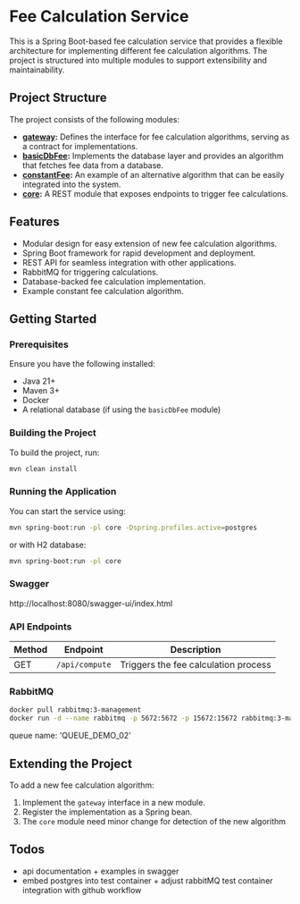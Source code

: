 # Fee Calculation Service

This is a Spring Boot-based fee calculation service that provides a flexible architecture for implementing different fee calculation algorithms. The project is structured into multiple modules to support extensibility and maintainability.

## Project Structure

The project consists of the following modules:

- **[gateway](gateway):** Defines the interface for fee calculation algorithms, serving as a contract for implementations.
- **[basicDbFee](basicDbFee):** Implements the database layer and provides an algorithm that fetches fee data from a database.
- **[constantFee](constantFee):** An example of an alternative algorithm that can be easily integrated into the system.
- **[core](core):** A REST module that exposes endpoints to trigger fee calculations.

## Features

- Modular design for easy extension of new fee calculation algorithms.
- Spring Boot framework for rapid development and deployment.
- REST API for seamless integration with other applications.
- RabbitMQ for triggering calculations.
- Database-backed fee calculation implementation.
- Example constant fee calculation algorithm.

## Getting Started

### Prerequisites

Ensure you have the following installed:
- Java 21+
- Maven 3+
- Docker
- A relational database (if using the `basicDbFee` module)

### Building the Project

To build the project, run:
```sh
mvn clean install
```

### Running the Application

You can start the service using:
```sh
mvn spring-boot:run -pl core -Dspring.profiles.active=postgres
```
or with H2 database:
```sh
mvn spring-boot:run -pl core
```

### Swagger
http://localhost:8080/swagger-ui/index.html

### API Endpoints

| Method | Endpoint         | Description                         |
|--------|----------------|-------------------------------------|
| GET    | `/api/compute`   | Triggers the fee calculation process |

### RabbitMQ
```sh
docker pull rabbitmq:3-management
docker run -d --name rabbitmq -p 5672:5672 -p 15672:15672 rabbitmq:3-management
```
queue name: 'QUEUE_DEMO_02'

## Extending the Project

To add a new fee calculation algorithm:
1. Implement the `gateway` interface in a new module.
2. Register the implementation as a Spring bean.
3. The `core` module need minor change for detection of the new algorithm

## Todos
- api documentation + examples in swagger
- embed postgres into test container + adjust rabbitMQ test container integration with github workflow
